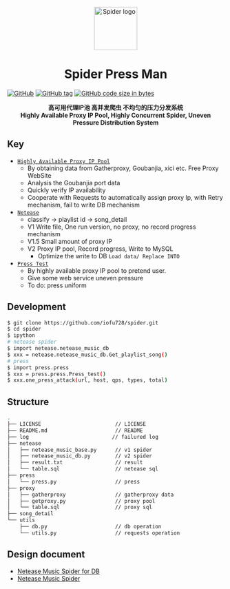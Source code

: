 <p align="center"><a href="https://wyydsb.xin" target="_blank" rel="noopener noreferrer"><img width="100" src="https://cdn.nlark.com/yuque/0/2018/jpeg/104214/1540358574166-46cbbfd2-69fa-4406-aba9-784bf65efdf9.jpeg" alt="Spider logo"></a></p>
<h1 align="center">Spider Press Man</h1>

[![GitHub](https://img.shields.io/github/license/iofu728/spider.svg?style=popout-square)](https://github.com/iofu728/spider/master/LICENSE)
[![GitHub tag](https://img.shields.io/github/tag/iofu728/spider.svg?style=popout-square)](https://github.com/iofu728/spider)
[![GitHub code size in bytes](https://img.shields.io/github/languages/code-size/iofu728/spider.svg?style=popout-square)](https://github.com/iofu728/spider)

<div align="center"><strong>高可用代理IP池 高并发爬虫 不均匀的压力分发系统 </strong></div>
<div align="center"><strong>Highly Available Proxy IP Pool, Highly Concurrent Spider, Uneven Pressure Distribution System</strong></div>

## Key

* <u>`Highly Available Proxy IP Pool`</u>
  + By obtaining data from Gatherproxy, Goubanjia, xici etc. Free Proxy WebSite
  + Analysis the Goubanjia port data
  + Quickly verify IP availability
  + Cooperate with Requests to automatically assign proxy Ip, with Retry mechanism, fail to write DB mechanism
* <u>`Netease`</u>
  + classify -> playlist id -> song_detail
  + V1 Write file, One run version, no proxy, no record progress mechanism
  + V1.5 Small amount of proxy IP
  + V2 Proxy IP pool, Record progress, Write to MySQL
    - Optimize the write to DB `Load data/ Replace INTO`
* <u>`Press Test`</u>
  + By highly available proxy IP pool to pretend user.
  + Give some web service uneven pressure
  + To do: press uniform

## Development

```bash
$ git clone https://github.com/iofu728/spider.git
$ cd spider
$ ipython
# netease spider
$ import netease.netease_music_db
$ xxx = netease.netease_music_db.Get_playlist_song()
# press
$ import press.press
$ xxx = press.press.Press_test()
$ xxx.one_press_attack(url, host, qps, types, total)
```

## Structure
```bash
.
├── LICENSE                        // LICENSE
├── README.md                      // README
├── log                           // failured log
├── netease
│   ├── netease_music_base.py      // v1 spider
│   ├── netease_music_db.py        // v2 spider
│   ├── result.txt                 // result
│   └── table.sql                  // netease sql
├── press
│   └── press.py                   // press
├── proxy
│   ├── gatherproxy                // gatherproxy data
│   ├── getproxy.py                // proxy pool
│   └── table.sql                  // proxy sql
├── song_detail
└── utils
    ├── db.py                      // db operation
    └── utils.py                   // requests operation
```

## Design document
* [Netease Music Spider for DB](https://wyydsb.xin/other/neteasedb.html)
* [Netease Music Spider](https://wyydsb.xin/other/netease.html)

